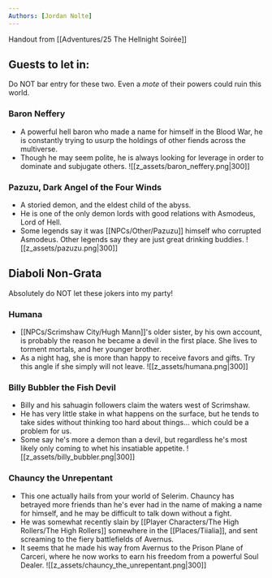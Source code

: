 ```yaml
---
Authors: [Jordan Nolte]
---
```


Handout from [[Adventures/25 The Hellnight Soirée]]

## Guests to let in: 
Do NOT bar entry for these two. Even a *mote* of their powers could ruin this world.

### Baron Neffery
- A powerful hell baron who made a name for himself in the Blood War, he is constantly trying to usurp the holdings of other fiends across the multiverse.
- Though he may seem polite, he is always looking for leverage in order to dominate and subjugate others.
![[z_assets/baron_neffery.png|300]]

### Pazuzu, Dark Angel of the Four Winds
- A storied demon, and the eldest child of the abyss.
- He is one of the only demon lords with good relations with Asmodeus, Lord of Hell.
- Some legends say it was [[NPCs/Other/Pazuzu]] himself who corrupted Asmodeus. Other legends say they are just great drinking buddies.
![[z_assets/pazuzu.png|300]]

## Diaboli Non-Grata 
Absolutely do NOT let these jokers into my party!

### Humana
- [[NPCs/Scrimshaw City/Hugh Mann]]'s older sister, by his own account, is probably the reason he became a devil in the first place. She lives to torment mortals, and her younger brother.
- As a night hag, she is more than happy to receive favors and gifts. Try this angle if she simply will not leave.
![[z_assets/humana.png|300]]

### Billy Bubbler the Fish Devil
- Billy and his sahuagin followers claim the waters west of Scrimshaw.
- He has very little stake in what happens on the surface, but he tends to take sides without thinking too hard about things... which could be a problem for us.
- Some say he's more a demon than a devil, but regardless he's most likely only coming to whet his insatiable appetite.
![[z_assets/billy_bubbler.png|300]]

### Chauncy the Unrepentant
- This one actually hails from your world of Selerim. Chauncy has betrayed more friends than he's ever had in the name of making a name for himself, and he may be difficult to talk down without a fight.
- He was somewhat recently slain by [[Player Characters/The High Rollers/The High Rollers]] somewhere in the [[Places/Tiialia]], and sent screaming to the fiery battlefields of Avernus.
- It seems that he made his way from Avernus to the Prison Plane of Carceri, where he now works to earn his freedom from a powerful Soul Dealer.
![[z_assets/chauncy_the_unrepentant.png|300]]